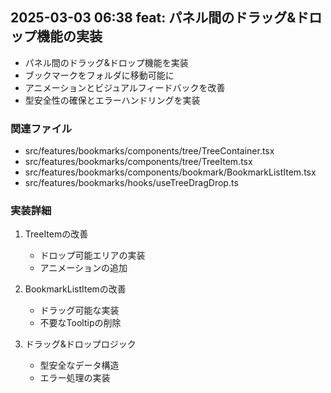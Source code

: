 ## 2025-03-03 06:38 feat: パネル間のドラッグ&ドロップ機能の実装

- パネル間のドラッグ&ドロップ機能を実装
- ブックマークをフォルダに移動可能に
- アニメーションとビジュアルフィードバックを改善
- 型安全性の確保とエラーハンドリングを実装

### 関連ファイル
- src/features/bookmarks/components/tree/TreeContainer.tsx
- src/features/bookmarks/components/tree/TreeItem.tsx
- src/features/bookmarks/components/bookmark/BookmarkListItem.tsx
- src/features/bookmarks/hooks/useTreeDragDrop.ts

### 実装詳細
1. TreeItemの改善
   - ドロップ可能エリアの実装
   - アニメーションの追加

2. BookmarkListItemの改善
   - ドラッグ可能な実装
   - 不要なTooltipの削除

3. ドラッグ&ドロップロジック
   - 型安全なデータ構造
   - エラー処理の実装
